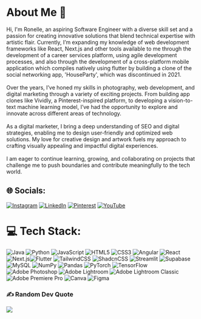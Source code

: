 # About Me 🥀
Hi, I'm Ronelle, an aspiring Software Engineer with a diverse skill set and a passion for creating innovative solutions that blend technical expertise with artistic flair. Currently, I’m expanding my knowledge of web development frameworks like React, Next.js and other tools available to me through the development of a career services platform, using agile development processes, and also through the development of a cross-platform mobile application which compiles natively using flutter by building a clone of the social networking app, 'HouseParty', which was discontinued in 2021.<br><br>Over the years, I’ve honed my skills in photography, web development, and digital marketing through a variety of exciting projects. From building app clones like Vividly, a Pinterest-inspired platform, to developing a vision-to-text machine learning model, I’ve had the opportunity to explore and innovate across different areas of technology.<br><br>As a digital marketer, I bring a deep understanding of SEO and digital strategies, enabling me to design user-friendly and optimized web solutions. My love for creative design and artwork fuels my approach to crafting visually appealing and impactful digital experiences.<br><br>I am eager to continue learning, growing, and collaborating on projects that challenge me to push boundaries and contribute meaningfully to the tech world.


## 🌐 Socials:
[![Instagram](https://img.shields.io/badge/Instagram-%23E4405F.svg?logo=Instagram&logoColor=white)](https://instagram.com/ronelle.cudjoe) [![LinkedIn](https://img.shields.io/badge/LinkedIn-%230077B5.svg?logo=linkedin&logoColor=white)](https://www.linkedin.com/in/ronellecudjoe/) [![Pinterest](https://img.shields.io/badge/Pinterest-%23E60023.svg?logo=Pinterest&logoColor=white)](https://pinterest.com/Ronny_Cudjoe) [![YouTube](https://img.shields.io/badge/YouTube-%23FF0000.svg?logo=YouTube&logoColor=white)](https://www.youtube.com/@ronellecudjoe) 

# 💻 Tech Stack:
![Java](https://img.shields.io/badge/java-%23ED8B00.svg?style=for-the-badge&logo=openjdk&logoColor=white) ![Python](https://img.shields.io/badge/python-3670A0?style=for-the-badge&logo=python&logoColor=ffdd54) ![JavaScript](https://img.shields.io/badge/javascript-%23323330.svg?style=for-the-badge&logo=javascript&logoColor=%23F7DF1E) ![HTML5](https://img.shields.io/badge/html5-%23E34F26.svg?style=for-the-badge&logo=html5&logoColor=white) ![CSS3](https://img.shields.io/badge/css3-%231572B6.svg?style=for-the-badge&logo=css3&logoColor=white) ![Angular](https://img.shields.io/badge/angular-%23DD0031.svg?style=for-the-badge&logo=angular&logoColor=white) ![React](https://img.shields.io/badge/react-%2320232a.svg?style=for-the-badge&logo=react&logoColor=%2361DAFB) ![Next.js](https://img.shields.io/badge/Next-black?style=for-the-badge&logo=next.js&logoColor=white)![Flutter](https://img.shields.io/badge/Flutter-blue?style=for-the-badge&logo=flutter&logoColor=white) ![TailwindCSS](https://img.shields.io/badge/tailwindcss-%2338B2AC.svg?style=for-the-badge&logo=tailwind-css&logoColor=white) ![ShadcnCSS](https://img.shields.io/badge/shadcn-%23000000.svg?style=for-the-badge&logo=shadcn-ui&logoColor=white) ![Streamlit](https://img.shields.io/badge/Streamlit-%23FE4B4B.svg?style=for-the-badge&logo=streamlit&logoColor=white) ![Supabase](https://img.shields.io/badge/Supabase-3ECF8E?style=for-the-badge&logo=supabase&logoColor=white) ![MySQL](https://img.shields.io/badge/mysql-4479A1.svg?style=for-the-badge&logo=mysql&logoColor=white) ![NumPy](https://img.shields.io/badge/numpy-%23013243.svg?style=for-the-badge&logo=numpy&logoColor=white) ![Pandas](https://img.shields.io/badge/pandas-%23150458.svg?style=for-the-badge&logo=pandas&logoColor=white) ![PyTorch](https://img.shields.io/badge/PyTorch-%23EE4C2C.svg?style=for-the-badge&logo=PyTorch&logoColor=white) ![TensorFlow](https://img.shields.io/badge/TensorFlow-%23FF6F00.svg?style=for-the-badge&logo=TensorFlow&logoColor=white) ![Adobe Photoshop](https://img.shields.io/badge/adobe%20photoshop-%2331A8FF.svg?style=for-the-badge&logo=adobe%20photoshop&logoColor=white) ![Adobe Lightroom](https://img.shields.io/badge/Adobe%20Lightroom-31A8FF.svg?style=for-the-badge&logo=Adobe%20Lightroom&logoColor=white) ![Adobe Lightroom Classic](https://img.shields.io/badge/Adobe%20Lightroom%20Classic-31A8FF.svg?style=for-the-badge&logo=Adobe%20Lightroom%20Classic&logoColor=white) ![Adobe Premiere Pro](https://img.shields.io/badge/Adobe%20Premiere%20Pro-9999FF.svg?style=for-the-badge&logo=Adobe%20Premiere%20Pro&logoColor=white) ![Canva](https://img.shields.io/badge/Canva-%2300C4CC.svg?style=for-the-badge&logo=Canva&logoColor=white) ![Figma](https://img.shields.io/badge/figma-%23F24E1E.svg?style=for-the-badge&logo=figma&logoColor=white)

### ✍️ Random Dev Quote
![](https://quotes-github-readme.vercel.app/api?type=horizontal&theme=merko)
